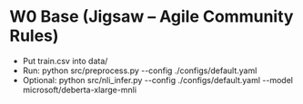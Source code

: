 # W0 Base (Jigsaw – Agile Community Rules)
- Put train.csv into data/
- Run: python src/preprocess.py --config ./configs/default.yaml
- Optional: python src/nli_infer.py --config ./configs/default.yaml --model microsoft/deberta-xlarge-mnli
